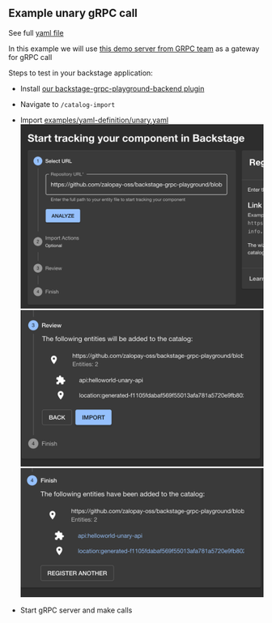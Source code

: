 ## Example unary gRPC call

See full [yaml file](examples/yaml-definition/unary.yaml)

In this example we will use [this demo server from GRPC team](https://github.com/grpc/grpc-web/tree/master/net/grpc/gateway/examples/helloworld) as a gateway for gRPC call

Steps to test in your backstage application:

- Install [our backstage-grpc-playground-backend plugin](https://github.com/zalopay-oss/backstage-grpc-playground-backend)

- Navigate to `/catalog-import`

- Import [examples/yaml-definition/unary.yaml](https://github.com/zalopay-oss/backstage-grpc-playground/blob/main/examples/yaml-definition/unary.yaml)
![import step 1](import1.png)
![import step 2](import2.png)
![import step 3](import3.png)

- Start gRPC server and make calls